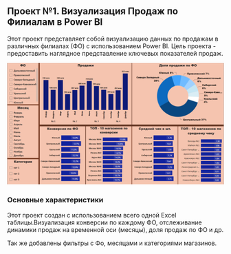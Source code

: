 ## Проект №1. Визуализация Продаж по Филиалам в Power BI
Этот проект представляет собой визуализацию данных по продажам в различных филиалах (ФО) с использованием Power BI. Цель проекта - предоставить наглядное представление ключевых показателей продаж.


![отчет продаж по филиалам](https://github.com/Dron4illa/Portfolio/blob/main/Power%20BI%20projects/images/screenshot1.png)

### Основные характеристики
Этот проект создан с использованием всего одной Excel таблицы.Визуализация конверсии по каждому ФО, отслеживание динамики продаж на временной оси (месяцы), доля продаж по ФО и др. 

Так же добавлены фильтры с Фо, месяцами и категориями магазинов. 

